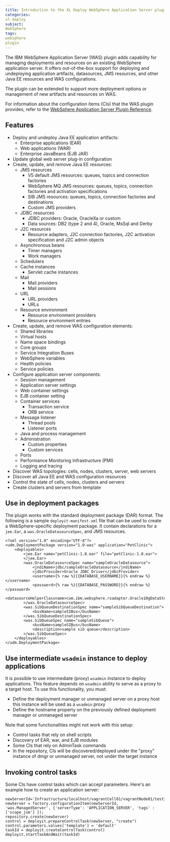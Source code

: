 ```yaml
---
title: Introduction to the XL Deploy WebSphere Application Server plugin
categories:
xl-deploy
subject:
WebSphere
tags:
websphere
plugin
---
```


The IBM WebSphere Application Server (WAS) plugin adds capability for managing deployments and resources on an existing WebSphere application server. It offers out-of-the-box support for deploying and undeploying application artifacts, datasources, JMS resources, and other Java EE resources and WAS configurations.

The plugin can be extended to support more deployment options or management of new artifacts and resources on WAS.

For information about the configuration items (CIs) that the WAS plugin provides, refer to the [WebSphere Application Server Plugin Reference](/xl-deploy-was-plugin/latest/wasPluginManual.html).

## Features

* Deploy and undeploy Java EE application artifacts:
    * Enterprise applications (EAR)
    * Web applications (WAR)
    * Enterprise JavaBeans (EJB JAR)
* Update global web server plug-in configuration
* Create, update, and remove Java EE resources:
    * JMS resources
        * V5 default JMS resources: queues, topics and connection factories
        * WebSphere MQ JMS resources: queues, topics, connection factories and activation specifications
        * SIB JMS resources: queues, topics, connection factories and destinations
        * Custom JMS providers
    * JDBC resources
        * JDBC providers: Oracle, OracleXa or custom
        * Data sources: DB2 (type 2 and 4), Oracle, MsSql and Derby
    * J2C resources
        * Resource adapters, J2C connection factories, J2C activation specification and J2C admin objects
    * Asynchronous beans
        * Timer managers
        * Work managers
    * Schedulers
    * Cache instances
        * Servlet cache instances
    * Mail
        * Mail providers
        * Mail sessions
    * URL
        * URL providers
        * URLs
    * Resource environment
        * Resource environment providers
        * Resource environment entries
* Create, update, and remove WAS configuration elements:
    * Shared libraries
    * Virtual hosts
    * Name space bindings
    * Core groups
    * Service Integration Buses
    * WebSphere variables
    * Health policies
    * Service policies
* Configure application server components:
    * Session management
    * Application server settings
    * Web container settings
    * EJB container setting
    * Container services
        * Transaction service
        * ORB service
    * Message listener
        * Thread pools
        * Listener ports
    * Java and process management
    * Administration
        * Custom properties
        * Custom services
    * Ports
    + Performance Monitoring Infrastructure (PMI)
    * Logging and tracing
* Discover WAS topologies: cells, nodes, clusters, server, web servers
* Discover all Java EE and WAS configuration resources
* Control the state of cells, nodes, clusters and servers
* Create clusters and servers from template

## Use in deployment packages

The plugin works with the standard deployment package (DAR) format. The following is a sample `deployit-manifest.xml` file that can be used to create a WebSphere-specific deployment package. It contain declarations for a `jee.Ear`, a `was.OracleDatasourceSpec`, and JMS resources.

    <?xml version="1.0" encoding="UTF-8"?>
    <udm.DeploymentPackage version="1.0-was" application="PetClinic">
        <deployables>
            <jee.Ear name="petClinic-1.0.ear" file="petClinic-1.0.ear">
            </jee.Ear>
            <was.OracleDatasourceSpec name="sampleOracleDatasource">
                <jndiName>jdbc/sampleOracleDatasource</jndiName>
                <jdbcProvider>Oracle JDBC Driver</jdbcProvider>
                <username>{% raw %}{{DATABASE_USERNAME}}{% endraw %}</username>
                <password>{% raw %}{{DATABASE_PASSWORD}}{% endraw %}</password>
                <datasourceHelperClassname>com.ibm.websphere.rsadapter.Oracle10gDataStoreHelper</datasourceHelperClassname>
            </was.OracleDatasourceSpec>
            <was.SibQueueDestinationSpec name="sampleSibQueueDestination">
                <busName>sampleSIBus</busName>
            </was.SibQueueDestinationSpec>
            <was.SibQueueSpec name="sampleSibQueue">
                <busName>sampleSIBus</busName>
                <description>sample sib queue</description>
            </was.SibQueueSpec>
        </deployables>
    </udm.DeploymentPackage>

## Use intermediate `wsadmin` instance to deploy applications

It is possible to use intermediate (proxy) `wsadmin` instance to deploy applications. This feature depends on `wsadmin` ability to serve as a proxy to a target host. To use this functionality, you must:

 * Define the deployment manager or unmanaged server on a proxy host this instance will be used as a `wsadmin` proxy
 * Define the hostname property on the previously defined deployment manager or unmanaged server

Note that some functionalities might not work with this setup:

 * Control tasks that rely on shell scripts
 * Discovery of EAR, war, and EJB modules
 * Some CIs that rely on AdminTask commands
 * In the repository, CIs will be discovered/deployed under the "proxy" instance of dmgr or unmanaged server, not under the target instance

## Invoking control tasks

Some CIs have control tasks which can accept parameters. Here's an example how to create an application server:

    newServerId='Infrastructure/localhost/vagrantCell01/vagrantNode01/test3'
    newServer = factory.configurationItem(newServerId, 'was.ManagedServer', {'serverType': 'APPLICATION_SERVER', 'tags' : ['scope_jvm'] });
    repository.create(newServer)
    control = deployit.prepareControlTask(newServer, "create")
    control.parameters.values['template'] = 'default'
    taskId = deployit.createControlTask(control)
    deployit.startTaskAndWait(taskId)
